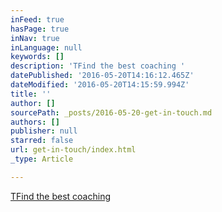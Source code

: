 ```yaml
---
inFeed: true
hasPage: true
inNav: true
inLanguage: null
keywords: []
description: 'TFind the best coaching '
datePublished: '2016-05-20T14:16:12.465Z'
dateModified: '2016-05-20T14:15:59.994Z'
title: ''
author: []
sourcePath: _posts/2016-05-20-get-in-touch.md
authors: []
publisher: null
starred: false
url: get-in-touch/index.html
_type: Article

---
```

[TFind the best coaching ][0]

[0]: http://eepurl.com/b2oesL